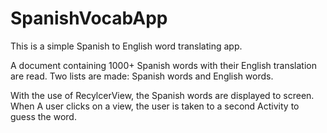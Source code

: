 # SpanishVocabApp
This is a simple Spanish to English word translating app. 

A document containing 1000+ Spanish words with their
English translation are read. 
Two lists are made: Spanish words and English words.

With the use of RecylcerView, the Spanish words are displayed 
to screen. When A user clicks on a view, the user is taken
to a second Activity to guess the word. 
